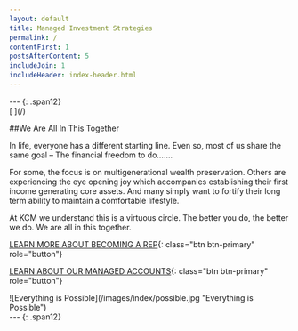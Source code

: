 ```yaml
---
layout: default
title: Managed Investment Strategies
permalink: /
contentFirst: 1
postsAfterContent: 5
includeJoin: 1
includeHeader: index-header.html
---
```




<div class='row' markdown="1">
---
{: .span12}
</div>

<div class="row">
    <div class="col-lg-6 fillable" markdown="1">
[<span class="link_fill"> </span>](/)

##We Are All In This Together

In life, everyone has a different starting line.  Even so, most of us share the same goal – The financial freedom to do…….

For some, the focus is on multigenerational wealth preservation. Others are experiencing the eye  opening joy which accompanies establishing their first income generating core assets. And many simply want to fortify their long term ability to maintain a comfortable lifestyle.

At KCM we understand this is a virtuous circle.  The better you do, the better we do.  We are all in this together.

[LEARN MORE ABOUT BECOMING A REP](/become-a-rep/){: class="btn btn-primary" role="button"}

[LEARN ABOUT OUR MANAGED ACCOUNTS](/investor/){: class="btn btn-primary" role="button"}

</div>

<div class="col-lg-6 fillable" markdown="1">
![Everything is Possible](/images/index/possible.jpg "Everything is Possible")
</div>
</div>


<div class='row' markdown="1">
---
{: .span12}
</div>

<div class="row">
<div class="col-lg-3 fillable" markdown="1">

</div>
